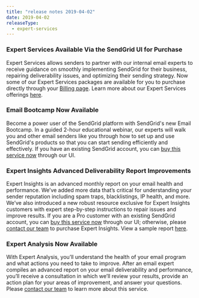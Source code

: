 ```yaml
---
title: "release notes 2019-04-02"
date: 2019-04-02
releaseType:
  - expert-services
---
```

### Expert Services Available Via the SendGrid UI for Purchase
Expert Services allows senders to partner with our internal email experts to receive guidance on smoothly implementing SendGrid for their business, repairing deliverability issues, and optimizing their sending strategy. Now some of our Expert Services packages are available for you to purchase directly through your [Billing page](https://app.sendgrid.com/account/billing). Learn more about our Expert Services offerings [here](https://sendgrid.com/solutions/expert-services/).

### Email Bootcamp Now Available
Become a power user of the SendGrid platform with SendGrid's new Email Bootcamp. In a guided 2-hour educational webinar, our experts will walk you and other email senders like you through how to set up and use SendGrid's products so that you can start sending efficiently and effectively. If you have an existing SendGrid account, you can [buy this service now](https://app.sendgrid.com/account/billing/expert_services/implementation) through our UI.

### Expert Insights Advanced Deliverability Report Improvements
Expert Insights is an advanced monthly report on your email health and performance. We’ve added more data that’s critical for understanding your sender reputation including spam traps, blacklistings, IP health, and more. We’ve also introduced a new robust resource exclusive for Expert Insights customers with expert step-by-step instructions to repair issues and improve results. If you are a Pro customer with an existing SendGrid account, you can [buy this service now](https://app.sendgrid.com/account/billing/expert_services/implementation) through our UI; otherwise, please [contact our team](https://sendgrid.com/expert-services-questions/) to purchase Expert Insights. View a sample report [here](https://sendgrid.com/solutions/expert-insights/).

### Expert Analysis Now Available
With Expert Analysis, you’ll understand the health of your email program and what actions you need to take to improve. After an email expert compiles an advanced report on your email deliverability and performance, you’ll receive a consultation in which we’ll review your results, provide an action plan for your areas of improvement, and answer your questions. Please [contact our team](https://sendgrid.com/expert-services-questions/) to learn more about this service.
